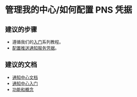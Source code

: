 <properties
    pageTitle="管理我的中心/如何配置 PNS 凭据"
    description="管理我的中心/如何配置 PNS 凭据"
    service="microsoft.notificationhubs"
    authors="faridabharmal"
    displayOrder=""
    selfHelpType="generic"
    resource="namespaces"
    resourceTags="notificationHubs"
    productPesIds="15973"
    supportTopicIds="32565570"
    cloudEnvironments="public"
/>


# <a name="manage-my-hubhow-to-configure-pns-credentials"></a>管理我的中心/如何配置 PNS 凭据

## <a name="recommended-steps"></a>**建议的步骤**
* 遵循我们的[入门](http://go.microsoft.com/fwlink/?LinkID=824685)系列教程。</br>
* [配置推送通知服务凭据](data-blade:Microsoft_Azure_NotificationHubs.NotificationHubServices)。<br>

## <a name="recommended-documents"></a>**建议的文档**
* [通知中心文档](http://go.microsoft.com/fwlink/?LinkID=824686)<br>
* [通知中心入门](http://go.microsoft.com/fwlink/?LinkID=824685)<br>
* [功能和概念](http://go.microsoft.com/fwlink/?LinkID=824687)<br>



<!--HONumber=Jan17_HO2-->



